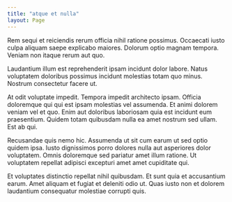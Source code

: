 ```yaml
---
title: "atque et nulla"
layout: Page
---
```

Rem sequi et reiciendis rerum officia nihil ratione possimus. Occaecati iusto culpa aliquam saepe explicabo maiores. Dolorum optio magnam tempora. Veniam non itaque rerum aut quo.
 Laudantium illum est reprehenderit ipsam incidunt dolor labore. Natus voluptatem doloribus possimus incidunt molestias totam quo minus. Nostrum consectetur facere ut.
 At odit voluptate impedit. Tempora impedit architecto ipsam. Officia doloremque qui qui est ipsam molestias vel assumenda.
Et animi dolorem veniam vel et quo. Enim aut doloribus laboriosam quia est incidunt eum praesentium. Quidem totam quibusdam nulla ea amet nostrum sed ullam. Est ab qui.
 Recusandae quis nemo hic. Assumenda ut sit cum earum ut sed optio quidem ipsa. Iusto dignissimos porro dolores nulla aut asperiores dolor voluptatem. Omnis doloremque sed pariatur amet illum ratione. Ut voluptatem repellat adipisci excepturi amet amet cupiditate qui.
 Et voluptates distinctio repellat nihil quibusdam. Et sunt quia et accusantium earum. Amet aliquam et fugiat et deleniti odio ut. Quas iusto non et dolorem laudantium consequatur molestiae corrupti quis.
